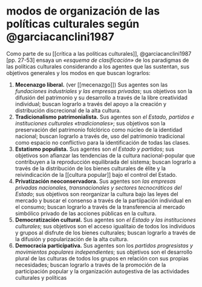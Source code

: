 # modos de organización de las políticas culturales según @garciacanclini1987
Como parte de su [[crítica a las políticas culturales]], @garciacanclini1987 [pp. 27-53] ensaya un *«esquema de clasificación»* de los paradigmas de las políticas culturales considerando a los agentes que las sustentan, sus objetivos generales y los modos en que buscan lograrlos:

1. **Mecenazgo liberal.** (ver [[mecenazgo]]) Sus agentes son las *fundaciones industriales y las empresas privadas*; sus objetivos son la difusión del patrimonio y su desarrollo a través de la libre creatividad individual; buscan lograrlo a través del apoyo a la creación y distribución discrecional de la alta cultura.
2. **Tradicionalismo patrimonialista.** Sus agentes son *el Estado, partidos e instituciones culturales «tradicionales»*; sus objetivos son la preservación del patrimonio folclórico como núcleo de la identidad nacional; buscan lograrlo a través de, uso del patrimonio tradicional como espacio no conflictivo para la identificación de todas las clases.
3. **Estatismo populista.** Sus agentes son *el Estado y partidos*; sus objetivos son afianzar las tendencias de la cultura nacional-popular que contribuyen a la reproducción equilibrada del sistema; buscan lograrlo a través de la distribución de los bienes culturales de élite y la reivindicación de la [[cultura popular]] bajo el control del Estado.
4. **Privatización neoconservadora.** Sus agentes son *las empresas privadas nacionales, transnacionales y sectores tecnocráticos del Estado*; sus objetivos son reorganizar la cultura bajo las leyes del mercado y buscar el consenso a través de la partiipación individual en el consumo; buscan lograrlo a través de la transferencia al mercado simbólico privado de las acciones públicas en la cultura.
5. **Democratización cultural.** Sus agentes son *el Estado y las instituciones culturales*; sus objetivos son el acceso igualitaio de todos los individuos y grupos al disfrute de los bienes culturales; buscan lograrlo a través de la difusión y popularización de la alta cultura.
6. **Democracia participativa.** Sus agentes son los *partidos progresistas y movimientos populares independientes*; sus objetivos son el desarrollo plural de las culturas de todos los grupos en relación con sus propias necesidades; buscan lograrlo a través de la promoción de la participación popular y la organización autogestiva de las actividades culturales y políticas

